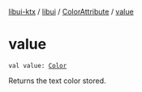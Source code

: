 [libui-ktx](../../index.md) / [libui](../index.md) / [ColorAttribute](index.md) / [value](./value.md)

# value

`val value: `[`Color`](../-color/index.md)

Returns the text color stored.

